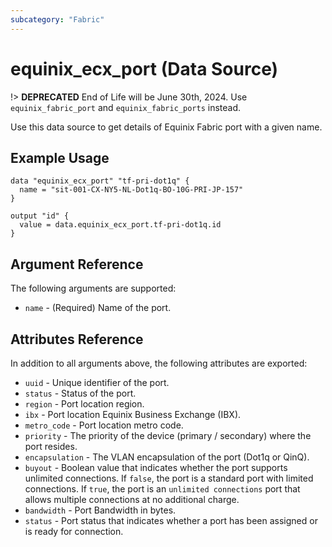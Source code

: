 ```yaml
---
subcategory: "Fabric"
---
```


# equinix_ecx_port (Data Source)

!> **DEPRECATED** End of Life will be June 30th, 2024. Use `equinix_fabric_port` and `equinix_fabric_ports` instead.

Use this data source to get details of Equinix Fabric port with a given name.

## Example Usage

```hcl
data "equinix_ecx_port" "tf-pri-dot1q" {
  name = "sit-001-CX-NY5-NL-Dot1q-BO-10G-PRI-JP-157"
}

output "id" {
  value = data.equinix_ecx_port.tf-pri-dot1q.id
}
```

## Argument Reference

The following arguments are supported:

* `name` - (Required) Name of the port.

## Attributes Reference

In addition to all arguments above, the following attributes are exported:

* `uuid` - Unique identifier of the port.
* `status` - Status of the port.
* `region` - Port location region.
* `ibx` - Port location Equinix Business Exchange (IBX).
* `metro_code` - Port location metro code.
* `priority` - The priority of the device (primary / secondary) where the port
  resides.
* `encapsulation` - The VLAN encapsulation of the port (Dot1q or QinQ).
* `buyout` - Boolean value that indicates whether the port supports unlimited connections. If
`false`, the port is a standard port with limited connections. If `true`, the port is an
`unlimited connections` port that allows multiple connections at no additional charge.
* `bandwidth` - Port Bandwidth in bytes.
* `status` - Port status that indicates whether a port has been assigned or is ready for
connection.
